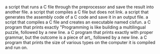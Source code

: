  a script that runs a C file through the preprocessor and save the result into another file.
 a script that compiles a C file but does not link.
 a script that generates the assembly code of a C code and save it in an output file.
 a script that compiles a C file and creates an executable named cisfun.
 a C program that prints exactly "Programming is like building a multilingual puzzle, followed by a new line.
 a C program that prints exactly with proper grammar, but the outcome is a piece of art,, followed by a new line.
 a C program that prints the size of various types on the computer it is compiled and run on.
